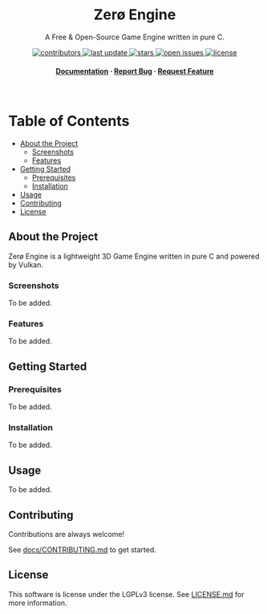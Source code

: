 <div align="center">

  <h1>Zerø Engine</h1>
  
  <p>
    A Free & Open-Source Game Engine written in pure C.
  </p>

<p>
  <a href="https://github.com/schkwve/zero-engine/graphs/contributors">
    <img src="https://img.shields.io/github/contributors/schkwve/zero-engine" alt="contributors" />
  </a>
  <a href="">
    <img src="https://img.shields.io/github/last-commit/schkwve/zero-engine" alt="last update" />
  </a>
  <a href="https://github.com/schkwve/zero-engine/stargazers">
    <img src="https://img.shields.io/github/stars/schkwve/zero-engine" alt="stars" />
  </a>
  <a href="https://github.com/schkwve/zero-engine/issues/">
    <img src="https://img.shields.io/github/issues/schkwve/zero-engine" alt="open issues" />
  </a>
  <a href="https://github.com/schkwve/zero-engine/blob/main/LICENSE.md">
    <img src="https://img.shields.io/github/license/schkwve/zero-engine" alt="license" />
  </a>
</p>
   
<h4>
    <a href="https://github.com/schkwve/zero-engine/tree/main/docs">Documentation</a>
  <span> · </span>
    <a href="https://github.com/schkwve/zero-engine/issues/">Report Bug</a>
  <span> · </span>
    <a href="https://github.com/schkwve/zero-engine/issues/">Request Feature</a>
  </h4>
</div>

<br />

# Table of Contents

- [About the Project](#about-the-project)
  * [Screenshots](#screenshots)
  * [Features](#features)
- [Getting Started](#getting-started)
  * [Prerequisites](#prerequisites)
  * [Installation](#installation)
- [Usage](#usage)
- [Contributing](#contributing)
- [License](#license)
  

## About the Project

Zerø Engine is a lightweight 3D Game Engine written in pure C and powered by Vulkan.

### Screenshots

To be added.

### Features

To be added.

## Getting Started

### Prerequisites

To be added.

### Installation

To be added.

## Usage

To be added.

## Contributing

Contributions are always welcome!

See [docs/CONTRIBUTING.md](docs/CONTRIBUTING.md) to get started.

## License

This software is license under the LGPLv3 license. See [LICENSE.md](LICENSE.md) for more information.
